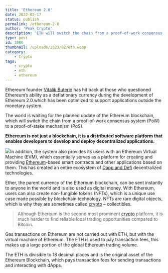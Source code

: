 ```yaml
---
title: 'Ethereum 2.0'
date: 2022-02-17
status: publish
permalink: /ethereum-2-0
author: 'Peak Crypto'
description: 'ETH will switch the chain from a proof-of-work consensus system (PoW) to a proof-of-stake mechanism (PoS'
type: post
id: 1086
thumbnail: /uploads/2023/02/eth.webp
category:
    - Crypto
tags:
    - crypto
    - eth
    - ethereum
---
```


Ethereum founder [Vitalik Buterin](https://twitter.com/VitalikButerin) has hit back at those who questioned Ethereum’s ability as a deflationary currency during the development of Ethereum 2.0.which has been optimized to support applications outside the monetary system.

The world is waiting for the planned update of the Ethereum blockchain, which will switch the chain from a proof-of-work consensus system (PoW) to a proof-of-stake mechanism (PoS).

**Ethereum is not just a blockchain, it is a distributed software platform that enables developers to develop and deploy decentralized applications.**

![](/uploads/2023/02/ethereum.webp)In addition, the system also provides its users with an Ethereum Virtual Machine (EVM), which essentially serves as a platform for creating and providing [Ethereum](https://wlog.app/posts/ethereum-merge.html)-based smart contracts and other applications based on them. This has created an entire ecosystem of [Dapp and Defi](https://dappvolk.com/) decentralized technologies.

Ether, the parent currency of the Ethereum blockchain, can be sent instantly to anyone in the world and is also used as digital money. With Ethereum, users can also create non-fungible tokens (NFTs), which is a unique use case made possible by blockchain technology. NFTs are rare digital objects, which is why they are sometimes called [crypto](https://wlog.app/posts/crypto-volatility.html) – collectibles.

> Although Ethereum is the second most prominent [crypto](https://headlin3s.com/categories/crypto) platform, it is much harder to find reliable local trading opportunities compared to Bitcoin.

Gas transactions on Ethereum are not carried out with ETH, but with the virtual machine of Ethereum. The ETH is used to pay transaction fees, this makes up a large portion of the global Ethereum trading volume.

The ETH is divisible to 18 decimal places and is the original asset of the Ethereum Blockchain, which pays transaction fees for sending transactions and interacting with dApps.